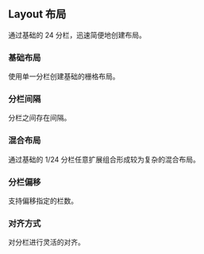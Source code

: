 <style>
  .demo-layout {
    .el-row {
      margin-bottom: 20px;
      &:last-child {
        margin-bottom: 0;
      }
    }
    .el-col {
      height: 36px;
      border-radius: 4px;
    }
    .bg-purple-dark {
      background: #99a9bf;
    }
    .bg-purple {
      background: #d3dce6;
    }
    .bg-purple-light {
      background: #e5e9f2;
    }
    .grid-content {
      height: 100%;
      border-radius: 4px;
    }
    .row-bg {
      padding: 10px 0;
      background-color: #f9fafc;
    }
  }
</style>

## Layout 布局

通过基础的 24 分栏，迅速简便地创建布局。

### 基础布局

使用单一分栏创建基础的栅格布局。


### 分栏间隔

分栏之间存在间隔。



### 混合布局

通过基础的 1/24 分栏任意扩展组合形成较为复杂的混合布局。



### 分栏偏移

支持偏移指定的栏数。



### 对齐方式

对分栏进行灵活的对齐。

